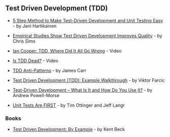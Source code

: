 ## Test Driven Development (TDD)

- [5 Step Method to Make Test-Driven Development and Unit Testing Easy](https://codeutopia.net/blog/2016/10/10/5-step-method-to-make-test-driven-development-and-unit-testing-easy/) - by Jani Hartikainen

- [Empirical Studies Show Test Driven Development Improves Quality](https://www.infoq.com/news/2009/03/TDD-Improves-Quality) - by Chris Sims

- [Ian Cooper: TDD, Where Did It All Go Wrong](https://vimeo.com/68375232) - Video

- [Is TDD Dead?](https://www.youtube.com/watch?v=z9quxZsLcfo) - Video

- [TDD Anti-Patterns](https://web.archive.org/web/20160304022521/http://blog.james-carr.org/2006/11/03/tdd-anti-patterns/) - by James Carr

- [Test Driven Development (TDD): Example Walkthrough](https://technologyconversations.com/2013/12/20/test-driven-development-tdd-example-walkthrough/) - by Viktor Farcic

- [Test-Driven Development – What Is It and How Do You Use It?](https://airbrake.io/blog/sdlc/test-driven-development) - by Andrew Powell-Morse

- [Unit Tests Are FIRST](https://pragprog.com/magazines/2012-01/unit-tests-are-first) - by Tim Ottinger and Jeff Langr

### Books

- [Test Driven Development: By Example](https://www.amazon.com/Test-Driven-Development-Kent-Beck/dp/0321146530/) - by Kent Beck
